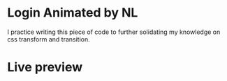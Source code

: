 # Login Animated by NL

I practice writing this piece of code to further solidating my knowledge on css transform and transition.

# Live preview
